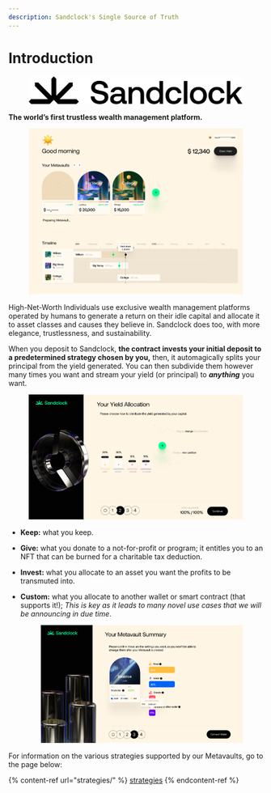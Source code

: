 ```yaml
---
description: Sandclock's Single Source of Truth
---
```


# Introduction

<figure><img src=".gitbook/assets/image (12).png" alt=""><figcaption></figcaption></figure>

**The world’s first trustless wealth management platform.**

<figure><img src=".gitbook/assets/image (4).png" alt=""><figcaption></figcaption></figure>

High-Net-Worth Individuals use exclusive wealth management platforms operated by humans to generate a return on their idle capital and allocate it to asset classes and causes they believe in. Sandclock does too, with more elegance, trustlessness, and sustainability.

When you deposit to Sandclock, **the contract invests your initial deposit to a predetermined strategy chosen by you,** then, it automagically splits your principal from the yield generated. You can then subdivide them however many times you want and stream your yield (or principal) to _**anything**_ you want.

<figure><img src=".gitbook/assets/image (9).png" alt=""><figcaption></figcaption></figure>

* **Keep:** what you keep.
* **Give:** what you donate to a not-for-profit or program; it entitles you to an NFT that can be burned for a charitable tax deduction.
* **Invest:** what you allocate to an asset you want the profits to be transmuted into.
*   **Custom:** what you allocate to another wallet or smart contract (that supports it!); _This is key as it leads to many novel use cases that we will be announcing in due time_.

    <figure><img src=".gitbook/assets/image (6).png" alt=""><figcaption></figcaption></figure>

For information on the various strategies supported by our Metavaults, go to the page below:

{% content-ref url="strategies/" %}
[strategies](strategies/)
{% endcontent-ref %}
